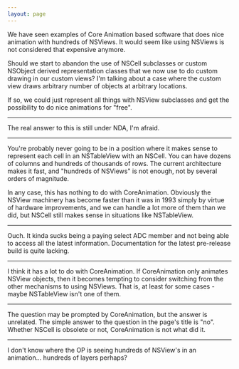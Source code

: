 ```yaml
---
layout: page
---
```




We have seen examples of Core Animation based software that does nice animation with hundreds of NSViews.
It would seem like using NSViews is not considered that expensive anymore.

Should we start to abandon the use of NSCell subclasses or custom NSObject derived representation classes that we now use to do custom drawing in our custom views?  I'm talking about a case where the custom view draws arbitrary number of objects at arbitrary locations.

If so, we could just represent all things with NSView subclasses and get the possibility to do nice animations for "free".

----

The real answer to this is still under NDA, I'm afraid.

----

You're probably never going to be in a position where it makes sense to represent each cell in an NSTableView with an NSCell. You can have dozens of columns and hundreds of thousands of rows. The current architecture makes it fast, and "hundreds of NSViews" is not enough, not by several orders of magnitude.

In any case, this has nothing to do with CoreAnimation. Obviously the NSView machinery has become faster than it was in 1993 simply by virtue of hardware improvements, and we can handle a lot more of them than we did, but NSCell still makes sense in situations like NSTableView.

----

Ouch. It kinda sucks being a paying select ADC member and not being able to access all the latest information. Documentation for the latest pre-release build is quite lacking.

----

I think it has a lot to do with CoreAnimation.  If CoreAnimation only animates NSView objects, then it becomes tempting to consider switching from the other mechanisms to using NSViews. That is, at least for some cases - maybe NSTableView isn't one of them.

----
The question may be prompted by CoreAnimation, but the answer is unrelated. The simple answer to the question in the page's title is "no". Whether NSCell is obsolete or not, CoreAnimation is not what did it.

----

I don't know where the OP is seeing hundreds of NSView's in an animation... hundreds of layers perhaps?
